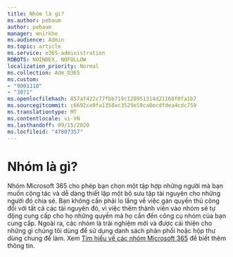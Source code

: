 ```yaml
---
title: Nhóm là gì?
ms.author: pebaum
author: pebaum
manager: mnirkhe
ms.audience: Admin
ms.topic: article
ms.service: o365-administration
ROBOTS: NOINDEX, NOFOLLOW
localization_priority: Normal
ms.collection: Adm_O365
ms.custom:
- "9001110"
- "3071"
ms.openlocfilehash: 857af422c77fbb719c120951314d21160f0fa1b7
ms.sourcegitcommit: c6692ce0fa1358ec3529e59ca0ecdfdea4cdc759
ms.translationtype: MT
ms.contentlocale: vi-VN
ms.lasthandoff: 09/15/2020
ms.locfileid: "47807357"
---
```

# <a name="what-are-groups"></a>Nhóm là gì?

Nhóm Microsoft 365 cho phép bạn chọn một tập hợp những người mà bạn muốn cộng tác và dễ dàng thiết lập một bộ sưu tập tài nguyên cho những người đó chia sẻ. Bạn không cần phải lo lắng về việc gán quyền thủ công đối với tất cả các tài nguyên đó, vì việc thêm thành viên vào nhóm sẽ tự động cung cấp cho họ những quyền mà họ cần đến công cụ nhóm của bạn cung cấp. Ngoài ra, các nhóm là trải nghiệm mới và được cải thiện cho những gì chúng tôi dùng để sử dụng danh sách phân phối hoặc hộp thư dùng chung để làm.  Xem [Tìm hiểu về các nhóm Microsoft 365](https://support.office.com/article/b565caa1-5c40-40ef-9915-60fdb2d97fa2) để biết thêm thông tin. 